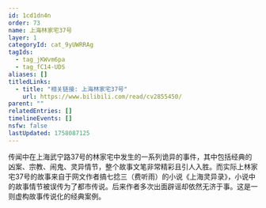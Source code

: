 ```yaml
---
id: 1cd1dn4n
order: 73
name: 上海林家宅37号
layer: 1
categoryId: cat_9yUWRRAg
tagIds:
  - tag_jKWvm6pa
  - tag_fC14-UDS
aliases: []
titledLinks:
  - title: "相关链接: 上海林家宅37号"
    url: https://www.bilibili.com/read/cv2855450/
parent: ""
relatedEntries: []
timelineEvents: []
nsfw: false
lastUpdated: 1758087125
---
```


传闻中在上海武宁路37号的林家宅中发生的一系列诡异的事件，其中包括经典的凶案、宗教、闹鬼、灵异情节，整个故事文笔非常精彩且引人入胜。而实际上林家宅37号的故事来自于网文作者搞七捻三（费听雨）的小说《上海灵异录》，小说中的故事情节被误传为了都市传说。后来作者多次出面辟谣却依然无济于事。这是一则虚构故事传说化的经典案例。